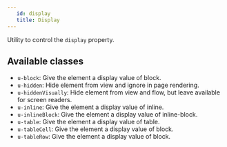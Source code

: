 ```yaml
---
   id: display
   title: Display
---
```


<a class="SourceView-page" href="https://github.com/aptuitiv/cacao/blob/master/src/css/utils/display/display.css"></a>

Utility to control the `display` property.

## Available classes

* `u-block`: Give the element a display value of block.
* `u-hidden`: Hide element from view and ignore in page rendering.
* `u-hiddenVisually`: Hide element from view and flow, but leave available for screen readers.
* `u-inline`: Give the element a display value of inline.
* `u-inlineBlock`: Give the element a display value of inline-block.
* `u-table`: Give the element a display value of table.
* `u-tableCell`: Give the element a display value of block.
* `u-tableRow`: Give the element a display value of block.


